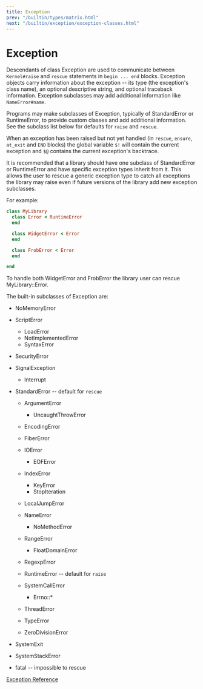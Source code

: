 ```yaml
---
title: Exception
prev: "/builtin/types/matrix.html"
next: "/builtin/exception/exception-classes.html"
---
```


# Exception

Descendants of class Exception are used to communicate between
`Kernel#raise` and `rescue` statements in `begin ... end` blocks.
Exception objects carry information about the exception -- its type (the
exception's class name), an optional descriptive string, and optional
traceback information. Exception subclasses may add additional
information like `NameError#name`.

Programs may make subclasses of Exception, typically of StandardError or
RuntimeError, to provide custom classes and add additional information.
See the subclass list below for defaults for `raise` and `rescue`.

When an exception has been raised but not yet handled (in `rescue`,
`ensure`, `at_exit` and `END` blocks) the global variable `$!` will
contain the current exception and `$@` contains the current exception's
backtrace.

It is recommended that a library should have one subclass of
StandardError or RuntimeError and have specific exception types inherit
from it. This allows the user to rescue a generic exception type to
catch all exceptions the library may raise even if future versions of
the library add new exception subclasses.

For example:


```ruby
class MyLibrary
  class Error < RuntimeError
  end

  class WidgetError < Error
  end

  class FrobError < Error
  end

end
```

To handle both WidgetError and FrobError the library user can rescue
MyLibrary::Error.

The built-in subclasses of Exception are:

* NoMemoryError
* ScriptError
  * LoadError
  * NotImplementedError
  * SyntaxError

* SecurityError
* SignalException
  * Interrupt

* StandardError -- default for `rescue`
  * ArgumentError
    * UncaughtThrowError
  
  * EncodingError
  * FiberError
  * IOError
    * EOFError
  
  * IndexError
    * KeyError
    * StopIteration
  
  * LocalJumpError
  * NameError
    * NoMethodError
  
  * RangeError
    * FloatDomainError
  
  * RegexpError
  * RuntimeError -- default for `raise`
  * SystemCallError
    * Errno::\*
  
  * ThreadError
  * TypeError
  * ZeroDivisionError

* SystemExit
* SystemStackError
* fatal -- impossible to rescue

[Exception Reference](http://ruby-doc.org/core-2.5.0/Exception.html)

